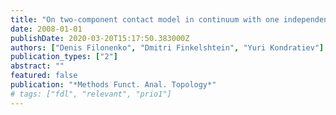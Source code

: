 ```yaml
---
title: "On two-component contact model in continuum with one independent component"
date: 2008-01-01
publishDate: 2020-03-20T15:17:50.383000Z
authors: ["Denis Filonenko", "Dmitri Finkelshtein", "Yuri Kondratiev"]
publication_types: ["2"]
abstract: ""
featured: false
publication: "*Methods Funct. Anal. Topology*"
# tags: ["fdl", "relevant", "prio1"]
---
```



